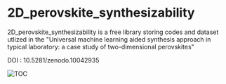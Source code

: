 # 2D_perovskite_synthesizability

2D_perovskite_synthesizability is a free library storing codes and dataset utlized in the "Universal machine learning aided synthesis approach in typical laboratory: a case study of two-dimensional perovskites"

DOI : 10.5281/zenodo.10042935

![TOC](https://github.com/wuyileiiiii/2D_perovskite_synthesizability/assets/59167460/89cf24f9-ceba-43c2-9933-064a2d30f57d)
